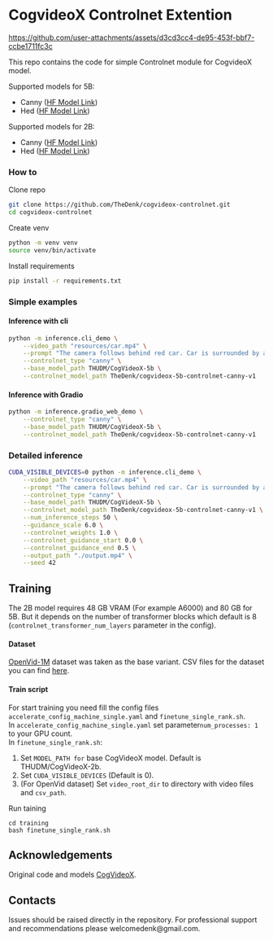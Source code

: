 # CogvideoX Controlnet Extention

https://github.com/user-attachments/assets/d3cd3cc4-de95-453f-bbf7-ccbe1711fc3c

This repo contains the code for simple Controlnet module for CogvideoX model.  

Supported models for 5B:
- Canny (<a href="https://huggingface.co/TheDenk/cogvideox-5b-controlnet-canny-v1">HF Model Link</a>) 
- Hed (<a href="https://huggingface.co/TheDenk/cogvideox-5b-controlnet-hed-v1">HF Model Link</a>)  

  
Supported models for 2B:
- Canny (<a href="https://huggingface.co/TheDenk/cogvideox-2b-controlnet-canny-v1">HF Model Link</a>) 
- Hed (<a href="https://huggingface.co/TheDenk/cogvideox-2b-controlnet-hed-v1">HF Model Link</a>) 
  
### How to
Clone repo 
```bash
git clone https://github.com/TheDenk/cogvideox-controlnet.git
cd cogvideox-controlnet
```
  
Create venv  
```bash
python -m venv venv
source venv/bin/activate
```
  
Install requirements
```bash
pip install -r requirements.txt
```
  
### Simple examples
#### Inference with cli
```bash
python -m inference.cli_demo \
    --video_path "resources/car.mp4" \
    --prompt "The camera follows behind red car. Car is surrounded by a panoramic view of the vast, azure ocean. Seagulls soar overhead, and in the distance, a lighthouse stands sentinel, its beam cutting through the twilight. The scene captures a perfect blend of adventure and serenity, with the car symbolizing freedom on the open sea." \
    --controlnet_type "canny" \
    --base_model_path THUDM/CogVideoX-5b \
    --controlnet_model_path TheDenk/cogvideox-5b-controlnet-canny-v1
```

#### Inference with Gradio
```bash
python -m inference.gradio_web_demo \
    --controlnet_type "canny" \
    --base_model_path THUDM/CogVideoX-5b \
    --controlnet_model_path TheDenk/cogvideox-5b-controlnet-canny-v1
```

### Detailed inference
```bash
CUDA_VISIBLE_DEVICES=0 python -m inference.cli_demo \
    --video_path "resources/car.mp4" \
    --prompt "The camera follows behind red car. Car is surrounded by a panoramic view of the vast, azure ocean. Seagulls soar overhead, and in the distance, a lighthouse stands sentinel, its beam cutting through the twilight. The scene captures a perfect blend of adventure and serenity, with the car symbolizing freedom on the open sea." \
    --controlnet_type "canny" \
    --base_model_path THUDM/CogVideoX-5b \
    --controlnet_model_path TheDenk/cogvideox-5b-controlnet-canny-v1 \
    --num_inference_steps 50 \
    --guidance_scale 6.0 \
    --controlnet_weights 1.0 \
    --controlnet_guidance_start 0.0 \
    --controlnet_guidance_end 0.5 \
    --output_path "./output.mp4" \
    --seed 42
```

## Training
The 2B model requires 48 GB VRAM (For example A6000) and 80 GB for 5B. But it depends on the number of transformer blocks which default is 8 (`controlnet_transformer_num_layers` parameter in the config).

#### Dataset
<a href="https://huggingface.co/datasets/nkp37/OpenVid-1M">OpenVid-1M</a> dataset was taken as the base variant. CSV files for the dataset you can find <a href="https://huggingface.co/datasets/nkp37/OpenVid-1M/tree/main/data/train">here</a>.

#### Train script
For start training you need fill the config files `accelerate_config_machine_single.yaml` and `finetune_single_rank.sh`.  
In `accelerate_config_machine_single.yaml` set parameter`num_processes: 1` to your GPU count.  
In `finetune_single_rank.sh`:  
1. Set `MODEL_PATH for` base CogVideoX model. Default is THUDM/CogVideoX-2b.  
2. Set `CUDA_VISIBLE_DEVICES` (Default is 0).  
3. (For OpenVid dataset) Set `video_root_dir` to directory with video files and `csv_path`.  

Run taining
```
cd training
bash finetune_single_rank.sh
```

## Acknowledgements
Original code and models [CogVideoX](https://github.com/THUDM/CogVideo/tree/main).  

## Contacts
<p>Issues should be raised directly in the repository. For professional support and recommendations please <a>welcomedenk@gmail.com</a>.</p>
